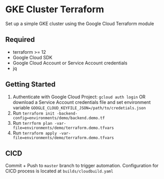 # GKE Cluster Terraform

Set up a simple GKE cluster using the Google Cloud Terraform module

## Required
- terraform >= 12
- Google Cloud SDK
- Google Cloud Account or Service Account credentials
- jq

## Getting Started

1. Authenticate with Google Cloud Project: `gcloud auth login` OR download a Service Account credentials file and set environment variable `GOOGLE_CLOUD_KEYFILE_JSON=/path/to/credetials.json`
2. Run `terraform init -backend-config=environments/demo/backend.demo.tf`
3. Run `terrform plan -var-file=environments/demo/terraform.demo.tfvars`
4. Run `terraform apply -var-file=environments/demo/terraform.demo.tfvars`

## CICD

Commit + Push to `master` branch to trigger automation. Configuration for CICD process is located at `builds/cloudbuild.yaml`
